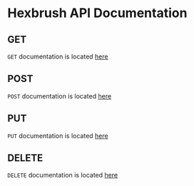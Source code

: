 # Hexbrush API Documentation

## GET
`GET` documentation is located [here](https://github.com/jarrettkong/hexbrush-be/blob/master/GET.md)


## POST
`POST` documentation is located [here](https://github.com/jarrettkong/hexbrush-be/blob/master/POST.md)


## PUT
`PUT` documentation is located [here](https://github.com/jarrettkong/hexbrush-be/blob/master/PUT.md)


## DELETE
`DELETE` documentation is located [here](https://github.com/jarrettkong/hexbrush-be/blob/master/DELETE.md)
